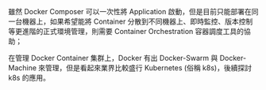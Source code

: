 雖然 Docker Composer 可以一次性將 Application 啟動，但是目前只能部署在同一台機器上，如果希望能將 Container 分散到不同機器上、即時監控、版本控制等更進階的正式環境管理，則需要 Container Orchestration 容器調度工具的協助；

在管理 Docker Container 集群上，Docker 有出 Docker-Swarm 與 Docker-Machine 來管理，但是看起來業界比較盛行 Kubernetes \(俗稱 k8s\)，後續探討 k8s 的應用。


